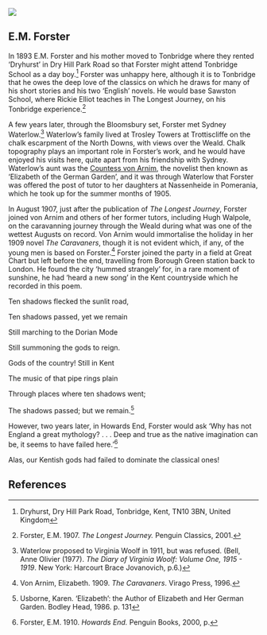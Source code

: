 <a href="https://dev.visual-essays.app"><img src="https://dev-visual-essays.netlify.app/images/ve-button.png"></a>

<param ve-config title="E.M. Forster" author="Diana Hirst" layout="vtl" banner="images/kent-map-header.jpg">

<param ve-entity="Tonbridge" eid="Q936183">
<param ve-entity="Trottiscliffe" eid="Q1920945">
<param ve-entity="Weald" eid="Q2298322">
<param ve-entity="Great Chart" eid="Q5598954">
<param ve-entity="Borough Green" eid="Q2001391">
<param ve-map primary center="Q936183">

## E.M. Forster

In 1893 E.M. Forster and his mother moved to Tonbridge  where they rented ‘Dryhurst’ in Dry Hill Park Road so that Forster might attend Tonbridge School as a day boy.[^ref1] Forster was unhappy here, although it is to Tonbridge that he owes the deep love of the classics on which he draws for many of his short stories and his two ‘English’ novels. He would base Sawston School, where Rickie Elliot teaches in The Longest Journey, on his Tonbridge experience.[^ref2]

A few years later, through the Bloomsbury set, Forster met Sydney Waterlow.[^ref3] Waterlow’s family lived at Trosley Towers at Trottiscliffe on the chalk escarpment of the North Downs, with views over the Weald. Chalk topography plays an important role in Forster’s work, and he would have enjoyed his visits here, quite apart from his friendship with Sydney. Waterlow’s aunt was the [Countess von Arnim](20c-von-arnim-biography), the novelist then known as ‘Elizabeth of the German Garden’, and it was through Waterlow that Forster was offered the post of tutor to her daughters at Nassenheide in Pomerania, which he took up for the summer months of 1905.

In August 1907, just after the publication of _The Longest Journey_, Forster joined von Arnim and others of her former tutors, including Hugh Walpole, on the caravanning journey through the Weald during what was one of the wettest Augusts on record. Von Arnim would immortalise the holiday in her 1909 novel _The Caravaners_, though it is not evident which, if any, of the young men is based on Forster.[^ref4] Forster joined the party in a field at Great Chart but left before the end, travelling from Borough Green station back to London. He found the city ‘hummed strangely’ for, in a rare moment of sunshine, he had ‘heard a new song’ in the Kent countryside which he recorded in this poem.

Ten shadows flecked the sunlit road,

Ten shadows passed, yet we remain

Still marching to the Dorian Mode

Still summoning the gods to reign.

Gods of the country! Still in Kent

The music of that pipe rings plain

Through places where ten shadows went;

The shadows passed; but we remain.[^ref5]

However, two years later, in Howards End, Forster would ask ‘Why has not England a great mythology? . . . Deep and true as the native imagination can be, it seems to have failed here.’[^ref6]

Alas, our Kentish gods had failed to dominate the classical ones!

<param ve-image url="https://commons.wikimedia.org/wiki/File:Tonbridge_School_-_geograph.org.uk_-_1542050.jpg https://stanstedhistory.org/landmarks-trosley-towers/ https://commons.wikimedia.org/wiki/File:North_Downs_at_Trottiscliffe.jpg">

## References

[^ref1]: Dryhurst, Dry Hill Park Road, Tonbridge, Kent, TN10 3BN, United Kingdom   
[^ref2]: Forster, E.M. 1907. _The Longest Journey._ Penguin Classics, 2001.    
[^ref3]: Waterlow proposed to Virginia Woolf in 1911, but was refused. (Bell, Anne Olivier (1977). _The Diary of Virginia Woolf: Volume One, 1915 - 1919_. New York: Harcourt Brace Jovanovich, p.6.)    
[^ref4]: Von Arnim, Elizabeth. 1909. _The Caravaners_. Virago Press, 1996.    
[^ref5]: Usborne, Karen. ‘Elizabeth’: the Author of Elizabeth and Her German Garden. Bodley Head, 1986. p. 131    
[^ref6]: Forster, E.M. 1910. _Howards End._ Penguin Books, 2000, p.
